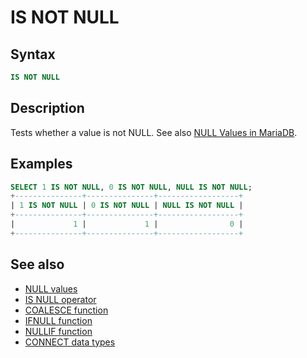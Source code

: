 # IS NOT NULL

## Syntax

```sql
IS NOT NULL
```

## Description

Tests whether a value is not NULL. See also [NULL Values in MariaDB](/kb/en/null-values-in-mariadb/).

## Examples

```sql
SELECT 1 IS NOT NULL, 0 IS NOT NULL, NULL IS NOT NULL;
+---------------+---------------+------------------+
| 1 IS NOT NULL | 0 IS NOT NULL | NULL IS NOT NULL |
+---------------+---------------+------------------+
|             1 |             1 |                0 |
+---------------+---------------+------------------+
```

## See also

- [NULL values](/columns-storage-engines-and-plugins/data-types/null-values/)
- [IS NULL operator](/sql-statements-structure/operators/comparison-operators/is-null/)
- [COALESCE function](/sql-statements-structure/operators/comparison-operators/coalesce/)
- [IFNULL function](/built-in-functions/control-flow-functions/ifnull/)
- [NULLIF function](/built-in-functions/control-flow-functions/nullif/)
- [CONNECT data types](/kb/en/connect-data-types/#null-handling)